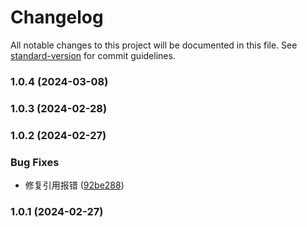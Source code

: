 # Changelog

All notable changes to this project will be documented in this file. See [standard-version](https://github.com/conventional-changelog/standard-version) for commit guidelines.

### 1.0.4 (2024-03-08)

### 1.0.3 (2024-02-28)

### 1.0.2 (2024-02-27)


### Bug Fixes

* 修复引用报错 ([92be288](https://github.com/tenadolanter/cnchar/commit/92be2887205b6c6f6bdba1b5a164dab1ab3eaf4c))

### 1.0.1 (2024-02-27)
